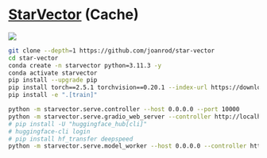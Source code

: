 # [StarVector](https://github.com/joanrod/star-vector) (Cache)

![](https://img.shields.io/github/license/joanrod/star-vector?style=flat-square)

```sh
git clone --depth=1 https://github.com/joanrod/star-vector
cd star-vector
conda create -n starvector python=3.11.3 -y
conda activate starvector
pip install --upgrade pip
pip install torch==2.5.1 torchvision==0.20.1 --index-url https://download.pytorch.org/whl/cu121
pip install -e ".[train]"
```

```sh
python -m starvector.serve.controller --host 0.0.0.0 --port 10000
python -m starvector.serve.gradio_web_server --controller http://localhost:10000 --model-list-mode reload --port 7000
# pip install -U "huggingface_hub[cli]"
# huggingface-cli login
# pip install hf_transfer deepspeed
python -m starvector.serve.model_worker --host 0.0.0.0 --controller http://localhost:10000 --port 40000 --worker http://localhost:40000 --model-path joanrodai/starvector-1.4b
```